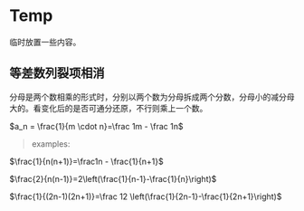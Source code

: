 # Temp

临时放置一些内容。  

## 等差数列裂项相消

分母是两个数相乘的形式时，分别以两个数为分母拆成两个分数，分母小的减分母大的。看变化后的是否可通分还原，不行则乘上一个数。

$a_n = \frac{1}{m \cdot n}=\frac 1m - \frac 1n$

>examples:

$\frac{1}{n(n+1)}=\frac1n - \frac{1}{n+1}$

$\frac{2}{n(n-1)}=2\left(\frac{1}{n-1}-\frac{1}{n}\right)$

$\frac{1}{(2n-1)(2n+1)}=\frac 12 \left(\frac{1}{2n-1}-\frac{1}{2n+1}\right)$